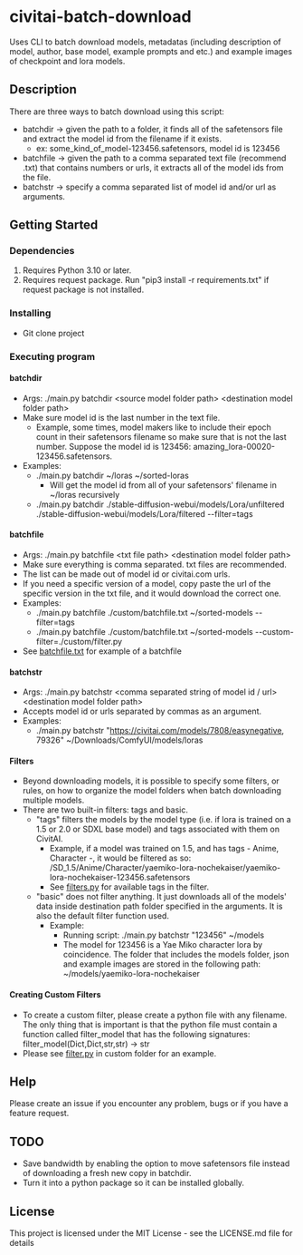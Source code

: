 # civitai-batch-download

Uses CLI to batch download models, metadatas (including description of model, author, base model, example prompts and etc.) and example images of checkpoint and lora models.

## Description

There are three ways to batch download using this script:
- batchdir -> given the path to a folder, it finds all of the safetensors file and extract the model id from the filename if it exists.
    - ex: some_kind_of_model-123456.safetensors, model id is 123456
- batchfile -> given the path to a comma separated text file (recommend .txt) that contains numbers or urls, it extracts all of the model ids from the file.
- batchstr -> specify a comma separated list of model id and/or url as arguments.

## Getting Started

### Dependencies
1. Requires Python 3.10 or later.
2. Requires request package. Run "pip3 install -r requirements.txt" if request package is not installed.


### Installing
* Git clone project

### Executing program

#### batchdir
* Args: ./main.py batchdir \<source model folder path> \<destination model folder path>
* Make sure model id is the last number in the text file. 
    * Example, some times, model makers like to include their epoch count in their safetensors filename so make sure that is not the last number. Suppose the model id is 123456: amazing_lora-00020-123456.safetensors.
* Examples:
    * ./main.py batchdir ~/loras ~/sorted-loras
        * Will get the model id from all of your safetensors' filename in ~/loras recursively
    * ./main.py batchdir ./stable-diffusion-webui/models/Lora/unfiltered ./stable-diffusion-webui/models/Lora/filtered --filter=tags


#### batchfile 
* Args: ./main.py batchfile \<txt file path> \<destination model folder path>
* Make sure everything is comma separated. txt files are recommended. 
* The list can be made out of model id or civitai.com urls. 
* If you need a specific version of a model, copy paste the url of the specific version in the txt file, and it would download the correct one.
* Examples:
    * ./main.py batchfile ./custom/batchfile.txt ~/sorted-models --filter=tags
    * ./main.py batchfile ./custom/batchfile.txt ~/sorted-models --custom-filter=./custom/filter.py
* See [batchfile.txt](./custom/batchfile.txt) for example of a batchfile


#### batchstr
* Args: ./main.py batchstr \<comma separated string of model id / url> \<destination model folder path>
* Accepts model id or urls separated by commas as an argument.
* Examples:
    * ./main.py batchstr "https://civitai.com/models/7808/easynegative, 79326" ~/Downloads/ComfyUI/models/loras

#### Filters
* Beyond downloading models, it is possible to specify some filters, or rules, on how to organize the model folders when batch downloading multiple models.
* There are two built-in filters: tags and basic.
    * "tags" filters the models by the model type (i.e. if lora is trained on a 1.5 or 2.0 or SDXL base model) and tags associated with them on CivitAI. 
        * Example, if a model was trained on 1.5, and has tags - Anime, Character -, it would be filtered as so: /SD_1.5/Anime/Character/yaemiko-lora-nochekaiser/yaemiko-lora-nochekaiser-123456.safetensors
        * See [filters.py](./lib/filters.py?plain=1#L13) for available tags in the filter.
    * "basic" does not filter anything. It just downloads all of the models' data inside destination path folder specified in the arguments. It is also the default filter function used.
        * Example: 
            * Running script: ./main.py batchstr "123456" ~/models
            * The model for 123456 is a Yae Miko character lora by coincidence. The folder that includes the models folder, json and example images are stored in the following path: ~/models/yaemiko-lora-nochekaiser

#### Creating Custom Filters
* To create a custom filter, please create a python file with any filename. The only thing that is important is that the python file must contain a function called filter_model that has the following signatures: filter_model(Dict,Dict,str,str) -> str
* Please see [filter.py](./custom/filter.py) in custom folder for an example.


## Help

Please create an issue if you encounter any problem, bugs or if you have a feature request.

## TODO
* Save bandwidth by enabling the option to move safetensors file instead of downloading a fresh new copy in batchdir.
* Turn it into a python package so it can be installed globally.

## License

This project is licensed under the MIT License - see the LICENSE.md file for details
